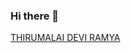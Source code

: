 ### Hi there 👋

[THIRUMALAI DEVI RAMYA](https://user-images.githubusercontent.com/36688218/88513996-ef379580-d006-11ea-915a-6d32ab9077ab.png)


